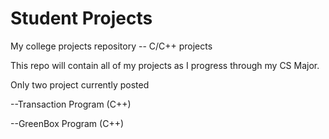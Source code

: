 # Student Projects
My college projects repository -- C/C++ projects 

This repo will contain all of my projects as I progress through my CS Major.

Only two project currently posted

--Transaction Program (C++)

--GreenBox Program (C++)



